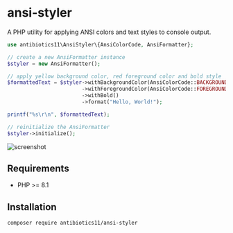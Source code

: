 # ansi-styler
A PHP utility for applying ANSI colors and text styles to console output.

```php
use antibiotics11\AnsiStyler\{AnsiColorCode, AnsiFormatter};

// create a new AnsiFormatter instance
$styler = new AnsiFormatter();

// apply yellow background color, red foreground color and bold style
$formattedText = $styler->withBackgroundColor(AnsiColorCode::BACKGROUND_YELLOW)
                        ->withForegroundColor(AnsiColorCode::FOREGROUND_RED)
                        ->withBold()
                        ->format("Hello, World!");

printf("%s\r\n", $formattedText);

// reinitialize the AnsiFormatter
$styler->initialize();
```
![screenshot](https://github.com/antibiotics11/ansi-styler/assets/75349747/763e052e-978f-49f9-abc7-398502a26a7b)

## Requirements

- PHP >= 8.1

## Installation

```bash
composer require antibiotics11/ansi-styler
```
